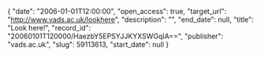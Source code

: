 {
  "date": "2006-01-01T12:00:00", 
  "open_access": true, 
  "target_url": "http://www.vads.ac.uk/lookhere", 
  "description": "", 
  "end_date": null, 
  "title": "Look here!", 
  "record_id": "20060101T120000/HaezbY5EPSYJJKYXSWGqIA==", 
  "publisher": "vads.ac.uk", 
  "slug": 59113613, 
  "start_date": null
}

